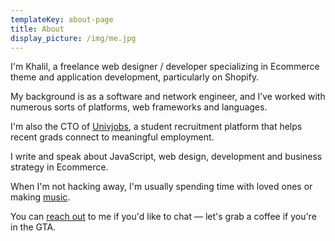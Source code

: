 ```yaml
---
templateKey: about-page
title: About
display_picture: /img/me.jpg
---
```


I'm Khalil, a freelance web designer / developer specializing in Ecommerce theme and application development, particularly on Shopify.

My background is as a software and network engineer, and Iʼve worked with numerous
sorts of platforms, web frameworks and languages. 

I'm also the CTO of [Univjobs](https://univjobs.ca), a student recruitment platform that helps recent grads
connect to meaningful employment.

I write and speak about JavaScript, web design, development and business strategy in
Ecommerce.

When I'm not hacking away, I'm usually spending time with loved ones or making [music](https://soundcloud.com/cyanidecanaries/sets/cyanide-canaries-a).

You can [reach out](/contact) to me if you'd like to chat — let's grab a coffee if
you're in the GTA.
